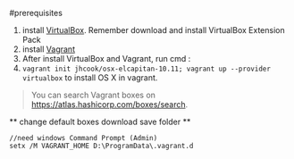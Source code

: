 #prerequisites
1. install [VirtualBox](https://www.virtualbox.org/wiki/Downloads). Remember download and install VirtualBox Extension Pack
2. install [Vagrant](https://www.vagrantup.com/downloads.html)
3. After install VirtualBox and Vagrant, run cmd : 
4. `vagrant init jhcook/osx-elcapitan-10.11; vagrant up --provider virtualbox` to install OS X in vagrant.  
> You can search Vagrant boxes on https://atlas.hashicorp.com/boxes/search.


** change default boxes download save folder **

 ```
 //need windows Command Prompt (Admin)
 setx /M VAGRANT_HOME D:\ProgramData\.vagrant.d
 ```
